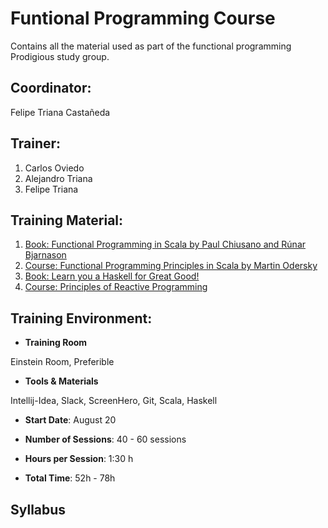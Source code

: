 
[1]: http://www.amazon.com/Functional-Programming-Scala-Paul-Chiusano/dp/1617290653/ref=sr_1_2?ie=UTF8&qid=1438618363&sr=8-2&keywords=functional+programming

[2]: https://www.coursera.org/course/progfun

[3]: http://learnyouahaskell.com/

[4]: http://aprendehaskell.es/

[5]: https://www.coursera.org/course/reactive


# Funtional Programming Course

Contains all the material used as part of the functional programming Prodigious study group.

## Coordinator: 

Felipe Triana Castañeda

## Trainer:  

1. Carlos Oviedo
2. Alejandro Triana
3. Felipe Triana

## Training Material:

1. [Book: Functional Programming in Scala by Paul Chiusano and Rúnar Bjarnason][1]
2. [Course: Functional Programming Principles in Scala by Martin Odersky][2]
3. [Book: Learn you a Haskell for Great Good!][3]
4. [Course: Principles of Reactive Programming][4]

## Training Environment:

- __Training Room__

Einstein Room, Preferible

- __Tools & Materials__

Intellij-Idea, Slack, ScreenHero, Git, Scala, Haskell

- __Start Date__:  August 20

- __Number of Sessions__: 40 - 60 sessions

- __Hours per Session__: 1:30 h

- __Total Time__: 52h - 78h

## Syllabus






